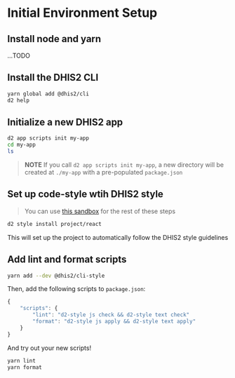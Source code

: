 # Initial Environment Setup

## Install node and yarn

...TODO

## Install the DHIS2 CLI

```sh
yarn global add @dhis2/cli
d2 help
```

## Initialize a new DHIS2 app

```sh
d2 app scripts init my-app
cd my-app
ls
```

> **NOTE** If you call `d2 app scripts init my-app`, a new directory will be created at `./my-app` with a pre-populated `package.json`

## Set up code-style wtih DHIS2 style

> You can use [this sandbox](https://githubbox.com/dhis2/academy-web-app-dev-2020/tree/master/workshop-1/01-environment-setup/my-app) for the rest of these steps

```sh
d2 style install project/react
```

This will set up the project to automatically follow the DHIS2 style guidelines

## Add lint and format scripts

```sh
yarn add --dev @dhis2/cli-style
```

Then, add the following scripts to `package.json`:

```js
{
    "scripts": {
        "lint": "d2-style js check && d2-style text check"
        "format": "d2-style js apply && d2-style text apply"
    }
}
```

And try out your new scripts!

```sh
yarn lint
yarn format
```
